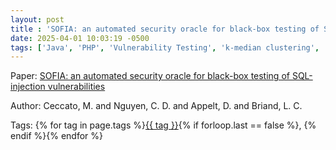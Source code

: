 ```yaml
---
layout: post
title : 'SOFIA: an automated security oracle for black-box testing of SQL-injection vulnerabilities'
date: 2025-04-01 10:03:19 -0500
tags: ['Java', 'PHP', 'Vulnerability Testing', 'k-median clustering', 'Parse Tree']
---
```

Paper: [SOFIA: an automated security oracle for black-box testing of SQL-injection vulnerabilities](https://dl.acm.org/doi/abs/10.1145/2970276.2970343?casa_token=X3F33lThJdUAAAAA:l2EhPPiX8tr3fomIBgKK_0-9w43ke2m-dSqCHaD6Y7xjlXAEVWYORzN5RKf3HT7b3AhqoLzKg8Y)

Author: Ceccato, M. and Nguyen, C. D. and Appelt, D. and Briand, L. C.




 Tags: 
    <span>
    {% for tag in page.tags %}<a href="{{ site.baseurl }}tags/#{{ tag | slugify }}">{{ tag }}</a>{% if forloop.last == false %}, {% endif %}{% endfor %}
    </span>
